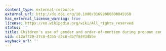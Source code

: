 ```yaml
---
content_type: external-resource
external_url: http://dx.doi.org/10.1080/01690960600845950
has_external_license_warning: true
license: https://en.wikipedia.org/wiki/All_rights_reserved
status: ''
title: Children's use of gender and order-of-mention during pronoun comprehension
uid: c12af729-37c8-43b5-a5c0-db7f8443d5be
wayback_url: ''
---
```

